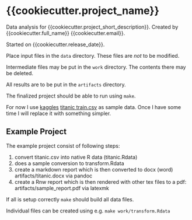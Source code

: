 # {{cookiecutter.project_name}}

Data analysis for {{cookiecutter.project_short_description}}.
Created by {{cookiecutter.full_name}} {{cookiecutter.email}}.

Started on {{cookiecutter.release_date}}. 

Place input files in the `data` directory.  These files are *not* to
be modified. 

Intermediate files may be put in the `work` directory.  The contents
there may be deleted.

All results are to be put in the `artifacts` directory.


The finalized project should be able to run using `make`.

For now I use [kaggles](https://www.kaggle.com) [titanic
train.csv](https://www.kaggle.com/c/titanic/data) as sample data.
Once I have some time I will replace it with something simpler.


## Example Project

The example project consist of following steps:

1. convert titanic.csv into native R data (titanic.Rdata)
2. does a sample conversion to transform.Rdata
3. create a markdown report which is then converted to docx (word)
   artifacts/titanic.docx via pandoc
4. create a Rnw report which is then rendered with other tex files to
   a pdf: artifacts/sample_report.pdf via latexmk

If all is setup correctly `make` should build all data files.

Individual files can be created using e.g. `make work/transform.Rdata`


